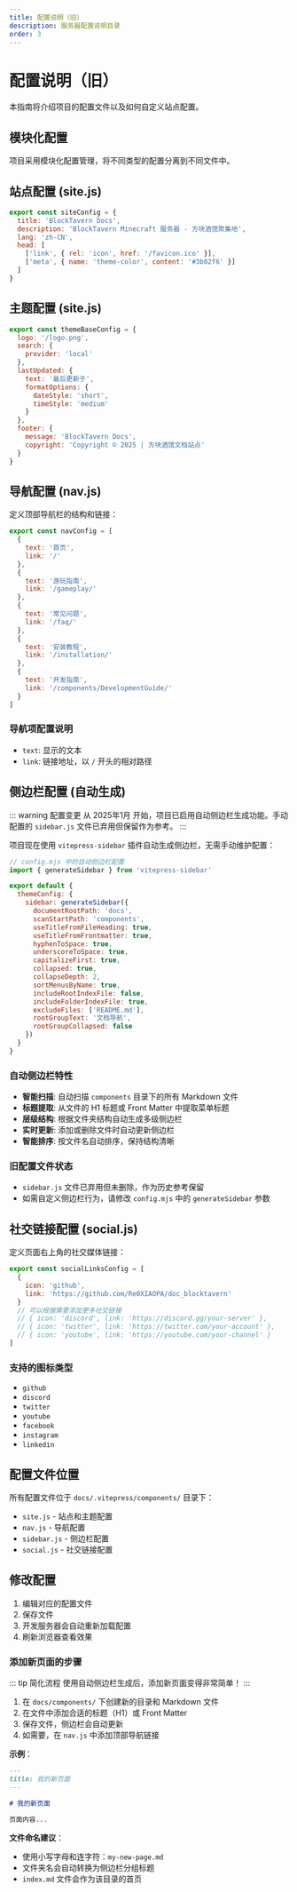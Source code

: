 ```yaml
---
title: 配置说明（旧）
description: 服务器配置说明目录
order: 3
---
```


# 配置说明（旧）

本指南将介绍项目的配置文件以及如何自定义站点配置。

## 模块化配置

项目采用模块化配置管理，将不同类型的配置分离到不同文件中。

## 站点配置 (site.js)

```javascript
export const siteConfig = {
  title: 'BlockTavern Docs',
  description: 'BlockTavern Minecraft 服务器 - 方块酒馆聚集地',
  lang: 'zh-CN',
  head: [
    ['link', { rel: 'icon', href: '/favicon.ico' }],
    ['meta', { name: 'theme-color', content: '#3b82f6' }]
  ]
}
```

## 主题配置 (site.js)

```javascript
export const themeBaseConfig = {
  logo: '/logo.png',
  search: {
    provider: 'local'
  },
  lastUpdated: {
    text: '最后更新于',
    formatOptions: {
      dateStyle: 'short',
      timeStyle: 'medium'
    }
  },
  footer: {
    message: 'BlockTavern Docs',
    copyright: 'Copyright © 2025 | 方块酒馆文档站点'
  }
}
```

## 导航配置 (nav.js)

定义顶部导航栏的结构和链接：

```javascript
export const navConfig = [
  { 
    text: '首页', 
    link: '/' 
  },
  { 
    text: '游玩指南', 
    link: '/gameplay/' 
  },
  { 
    text: '常见问题', 
    link: '/faq/' 
  },
  { 
    text: '安装教程', 
    link: '/installation/' 
  },
  { 
    text: '开发指南', 
    link: '/components/DevelopmentGuide/' 
  }
]
```

### 导航项配置说明
- `text`: 显示的文本
- `link`: 链接地址，以 `/` 开头的相对路径

## 侧边栏配置 (自动生成)

::: warning 配置变更
从 2025年1月 开始，项目已启用自动侧边栏生成功能。手动配置的 `sidebar.js` 文件已弃用但保留作为参考。
:::

项目现在使用 `vitepress-sidebar` 插件自动生成侧边栏，无需手动维护配置：

```javascript
// config.mjs 中的自动侧边栏配置
import { generateSidebar } from 'vitepress-sidebar'

export default {
  themeConfig: {
    sidebar: generateSidebar({
      documentRootPath: 'docs',
      scanStartPath: 'components',
      useTitleFromFileHeading: true,
      useTitleFromFrontmatter: true,
      hyphenToSpace: true,
      underscoreToSpace: true,
      capitalizeFirst: true,
      collapsed: true,
      collapseDepth: 2,
      sortMenusByName: true,
      includeRootIndexFile: false,
      includeFolderIndexFile: true,
      excludeFiles: ['README.md'],
      rootGroupText: '文档导航',
      rootGroupCollapsed: false
    })
  }
}
```

### 自动侧边栏特性
- **智能扫描**: 自动扫描 `components` 目录下的所有 Markdown 文件
- **标题提取**: 从文件的 H1 标题或 Front Matter 中提取菜单标题
- **层级结构**: 根据文件夹结构自动生成多级侧边栏
- **实时更新**: 添加或删除文件时自动更新侧边栏
- **智能排序**: 按文件名自动排序，保持结构清晰

### 旧配置文件状态
- `sidebar.js` 文件已弃用但未删除，作为历史参考保留
- 如需自定义侧边栏行为，请修改 `config.mjs` 中的 `generateSidebar` 参数

## 社交链接配置 (social.js)

定义页面右上角的社交媒体链接：

```javascript
export const socialLinksConfig = [
  { 
    icon: 'github', 
    link: 'https://github.com/Re0XIAOPA/doc_blocktavern' 
  }
  // 可以根据需要添加更多社交链接
  // { icon: 'discord', link: 'https://discord.gg/your-server' },
  // { icon: 'twitter', link: 'https://twitter.com/your-account' },
  // { icon: 'youtube', link: 'https://youtube.com/your-channel' }
]
```

### 支持的图标类型
- `github`
- `discord`
- `twitter`
- `youtube`
- `facebook`
- `instagram`
- `linkedin`

## 配置文件位置

所有配置文件位于 `docs/.vitepress/components/` 目录下：

- `site.js` - 站点和主题配置
- `nav.js` - 导航配置
- `sidebar.js` - 侧边栏配置
- `social.js` - 社交链接配置

## 修改配置

1. 编辑对应的配置文件
2. 保存文件
3. 开发服务器会自动重新加载配置
4. 刷新浏览器查看效果

### 添加新页面的步骤

::: tip 简化流程
使用自动侧边栏生成后，添加新页面变得非常简单！
:::

1. 在 `docs/components/` 下创建新的目录和 Markdown 文件
2. 在文件中添加合适的标题（H1）或 Front Matter
3. 保存文件，侧边栏会自动更新
4. 如需要，在 `nav.js` 中添加顶部导航链接

**示例**：
```markdown
---
title: 我的新页面
---

# 我的新页面

页面内容...
```

**文件命名建议**：
- 使用小写字母和连字符：`my-new-page.md`
- 文件夹名会自动转换为侧边栏分组标题
- `index.md` 文件会作为该目录的首页

<Contributors />

<GitHistoryInformation />